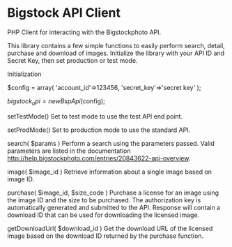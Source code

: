 Bigstock API Client
===================

PHP Client for interacting with the Bigstockphoto API.

This library contains a few simple functions to easily perform search, detail, purchase and download of images. Initialize the library with your API ID and Secret Key, then set production or test mode.


Initialization

$config = array(
	'account_id'=>123456, 
	'secret_key'=>'secret key'
	);

$bigstock_api = new BspApi($config);

setTestMode()
Set to test mode to use the test API end point.

setProdMode()
Set to production mode to use the standard API.

search( $params )
Perform a search using the parameters passed. Valid parameters are listed in the documentation http://help.bigstockphoto.com/entries/20843622-api-overview.

image( $image_id )
Retrieve information about a single image based on image ID.

purchase( $image_id, $size_code )
Purchase a license for an image using the image ID and the size to be purchased. The authorization key is automatically generated and submitted to the API. Response will contain a download ID that can be used for downloading the licensed image.

getDownloadUrl( $download_id )
Get the download URL of the licensed image based on the download ID returned by the purchase function.

